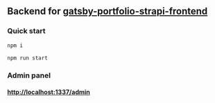 ## Backend for [gatsby-portfolio-strapi-frontend](https://github.com/mswiechowicz/gatsby-portfolio-strapi-frontend)

### Quick start
```bash
npm i
```
```bash
npm run start
```

### Admin panel
#### [http://localhost:1337/admin](http://localhost:1337/admin)
